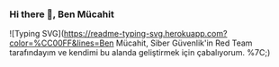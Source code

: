 ### Hi there 👋, Ben Mücahit
<!-- %7C -> alttaki yaziya | eklememize yariyor -->
![Typing SVG](https://readme-typing-svg.herokuapp.com?color=%CC00FF&lines=Ben Mücahit, Siber Güvenlik'in Red Team tarafındayım ve kendimi bu alanda geliştirmek için çabalıyorum. %7C;)
<!-- 
#### Siber Güvenlik | Yazılım
